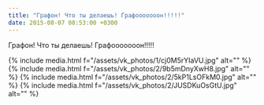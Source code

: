 ```yaml
---
title: "Графон! Что ты делаешь! Графооооооон!!!!!"
date: 2015-08-07 08:53:00 +0300
---
```


Графон! Что ты делаешь! Графооооооон!!!!!


{% include media.html f="/assets/vk_photos/1/cj0M5rYIaVU.jpg" alt="" %}
{% include media.html f="/assets/vk_photos/2/9b5mDnyXwH8.jpg" alt="" %}
{% include media.html f="/assets/vk_photos/2/5kP1LsOFkM0.jpg" alt="" %}
{% include media.html f="/assets/vk_photos/2/JUSDKuOsGtU.jpg" alt="" %}
